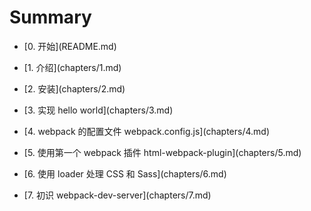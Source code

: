 # Summary

* \[0. 开始\]\(README.md\)

* \[1. 介绍\]\(chapters/1.md\)

* \[2. 安装\]\(chapters/2.md\)

* \[3. 实现 hello world\]\(chapters/3.md\)

* \[4. webpack 的配置文件 webpack.config.js\]\(chapters/4.md\)

* \[5. 使用第一个 webpack 插件 html-webpack-plugin\]\(chapters/5.md\)

* \[6. 使用 loader 处理 CSS 和 Sass\]\(chapters/6.md\)

* \[7. 初识 webpack-dev-server\]\(chapters/7.md\)



